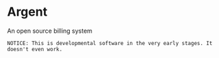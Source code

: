 # Argent
An open source billing system

````
NOTICE: This is developmental software in the very early stages. It doesn't even work.
````
